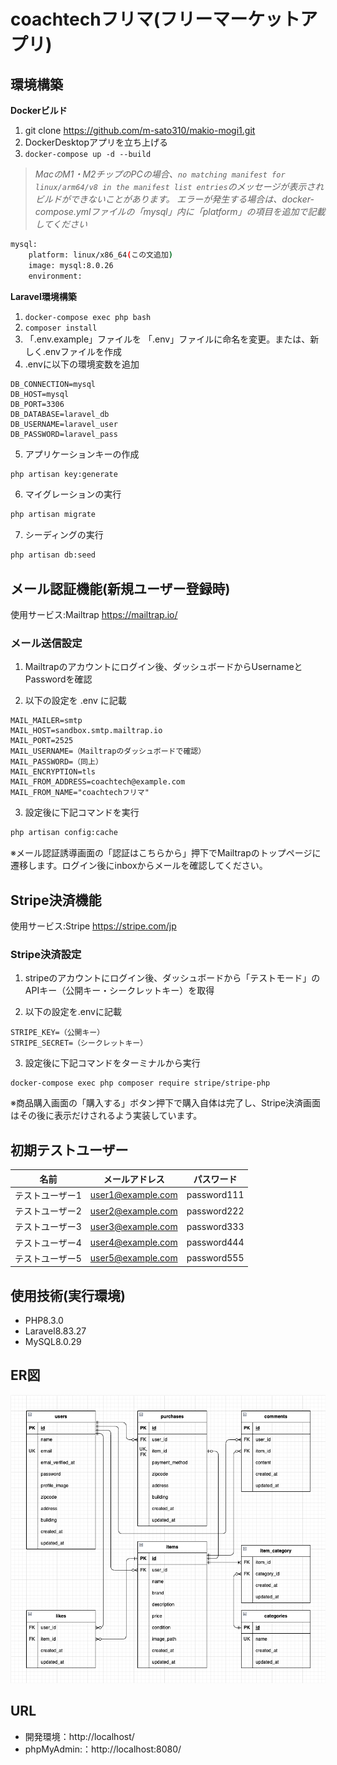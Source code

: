 # coachtechフリマ(フリーマーケットアプリ)

## 環境構築
**Dockerビルド**
1. git clone https://github.com/m-sato310/makio-mogi1.git
2. DockerDesktopアプリを立ち上げる
3. `docker-compose up -d --build`

> *MacのM1・M2チップのPCの場合、`no matching manifest for linux/arm64/v8 in the manifest list entries`のメッセージが表示されビルドができないことがあります。
エラーが発生する場合は、docker-compose.ymlファイルの「mysql」内に「platform」の項目を追加で記載してください*
``` bash
mysql:
    platform: linux/x86_64(この文追加)
    image: mysql:8.0.26
    environment:
```

**Laravel環境構築**
1. `docker-compose exec php bash`
2. `composer install`
3. 「.env.example」ファイルを 「.env」ファイルに命名を変更。または、新しく.envファイルを作成
4. .envに以下の環境変数を追加
``` text
DB_CONNECTION=mysql
DB_HOST=mysql
DB_PORT=3306
DB_DATABASE=laravel_db
DB_USERNAME=laravel_user
DB_PASSWORD=laravel_pass
```
5. アプリケーションキーの作成
``` bash
php artisan key:generate
```

6. マイグレーションの実行
``` bash
php artisan migrate
```

7. シーディングの実行
``` bash
php artisan db:seed
```

## メール認証機能(新規ユーザー登録時)
使用サービス:Mailtrap https://mailtrap.io/

### メール送信設定
1. Mailtrapのアカウントにログイン後、ダッシュボードからUsernameとPasswordを確認  

2. 以下の設定を .env に記載

``` text
MAIL_MAILER=smtp
MAIL_HOST=sandbox.smtp.mailtrap.io
MAIL_PORT=2525
MAIL_USERNAME=（Mailtrapのダッシュボードで確認）
MAIL_PASSWORD=（同上）
MAIL_ENCRYPTION=tls
MAIL_FROM_ADDRESS=coachtech@example.com
MAIL_FROM_NAME="coachtechフリマ"
```

3. 設定後に下記コマンドを実行
``` bash
php artisan config:cache
```
※メール認証誘導画面の「認証はこちらから」押下でMailtrapのトップページに遷移します。ログイン後にinboxからメールを確認してください。

## Stripe決済機能
使用サービス:Stripe https://stripe.com/jp

### Stripe決済設定
1. stripeのアカウントにログイン後、ダッシュボードから「テストモード」のAPIキー（公開キー・シークレットキー）を取得

2. 以下の設定を.envに記載

``` text
STRIPE_KEY=（公開キー）
STRIPE_SECRET=（シークレットキー）
```

3. 設定後に下記コマンドをターミナルから実行
```
docker-compose exec php composer require stripe/stripe-php
```
※商品購入画面の「購入する」ボタン押下で購入自体は完了し、Stripe決済画面はその後に表示だけされるよう実装しています。

## 初期テストユーザー

| 名前            | メールアドレス         | パスワード     |
|-----------------|------------------------|----------------|
| テストユーザー1 | user1@example.com      | password111    |
| テストユーザー2 | user2@example.com      | password222    |
| テストユーザー3 | user3@example.com      | password333    |
| テストユーザー4 | user4@example.com      | password444    |
| テストユーザー5 | user5@example.com      | password555    |

## 使用技術(実行環境)
- PHP8.3.0
- Laravel8.83.27
- MySQL8.0.29

## ER図
![ER図](ER.drawio.png)

## URL
- 開発環境：http://localhost/
- phpMyAdmin:：http://localhost:8080/